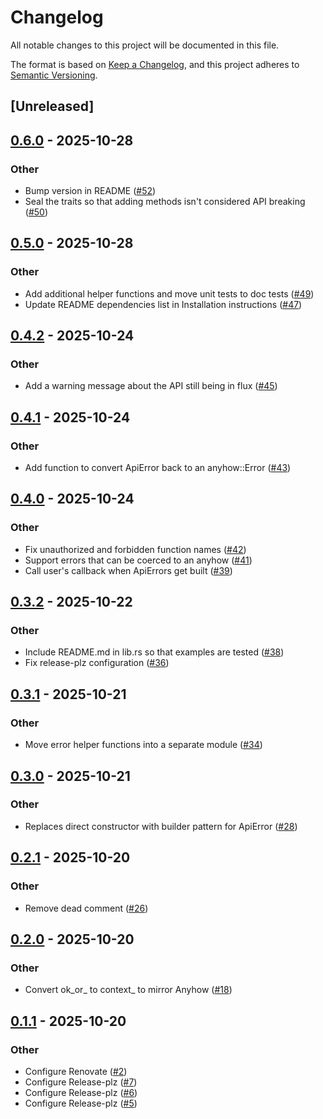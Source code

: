 # Changelog

All notable changes to this project will be documented in this file.

The format is based on [Keep a Changelog](https://keepachangelog.com/en/1.0.0/),
and this project adheres to [Semantic Versioning](https://semver.org/spec/v2.0.0.html).

## [Unreleased]

## [0.6.0](https://github.com/kosolabs/axum-anyhow/compare/v0.5.0...v0.6.0) - 2025-10-28

### Other

- Bump version in README ([#52](https://github.com/kosolabs/axum-anyhow/pull/52))
- Seal the traits so that adding methods isn't considered API breaking ([#50](https://github.com/kosolabs/axum-anyhow/pull/50))

## [0.5.0](https://github.com/kosolabs/axum-anyhow/compare/v0.4.2...v0.5.0) - 2025-10-28

### Other

- Add additional helper functions and move unit tests to doc tests ([#49](https://github.com/kosolabs/axum-anyhow/pull/49))
- Update README dependencies list in Installation instructions ([#47](https://github.com/kosolabs/axum-anyhow/pull/47))

## [0.4.2](https://github.com/kosolabs/axum-anyhow/compare/v0.4.1...v0.4.2) - 2025-10-24

### Other

- Add a warning message about the API still being in flux ([#45](https://github.com/kosolabs/axum-anyhow/pull/45))

## [0.4.1](https://github.com/kosolabs/axum-anyhow/compare/v0.4.0...v0.4.1) - 2025-10-24

### Other

- Add function to convert ApiError back to an anyhow::Error ([#43](https://github.com/kosolabs/axum-anyhow/pull/43))

## [0.4.0](https://github.com/kosolabs/axum-anyhow/compare/v0.3.2...v0.4.0) - 2025-10-24

### Other

- Fix unauthorized and forbidden function names ([#42](https://github.com/kosolabs/axum-anyhow/pull/42))
- Support errors that can be coerced to an anyhow ([#41](https://github.com/kosolabs/axum-anyhow/pull/41))
- Call user's callback when ApiErrors get built ([#39](https://github.com/kosolabs/axum-anyhow/pull/39))

## [0.3.2](https://github.com/kosolabs/axum-anyhow/compare/v0.3.1...v0.3.2) - 2025-10-22

### Other

- Include README.md in lib.rs so that examples are tested ([#38](https://github.com/kosolabs/axum-anyhow/pull/38))
- Fix release-plz configuration ([#36](https://github.com/kosolabs/axum-anyhow/pull/36))

## [0.3.1](https://github.com/kosolabs/axum-anyhow/compare/v0.3.0...v0.3.1) - 2025-10-21

### Other

- Move error helper functions into a separate module ([#34](https://github.com/kosolabs/axum-anyhow/pull/34))

## [0.3.0](https://github.com/kosolabs/axum-anyhow/compare/v0.2.1...v0.3.0) - 2025-10-21

### Other

- Replaces direct constructor with builder pattern for ApiError ([#28](https://github.com/kosolabs/axum-anyhow/pull/28))

## [0.2.1](https://github.com/kosolabs/axum-anyhow/compare/v0.2.0...v0.2.1) - 2025-10-20

### Other

- Remove dead comment ([#26](https://github.com/kosolabs/axum-anyhow/pull/26))

## [0.2.0](https://github.com/kosolabs/axum-anyhow/compare/v0.1.1...v0.2.0) - 2025-10-20

### Other

- Convert ok_or_ to context_ to mirror Anyhow ([#18](https://github.com/kosolabs/axum-anyhow/pull/18))

## [0.1.1](https://github.com/kosolabs/axum-anyhow/compare/v0.1.0...v0.1.1) - 2025-10-20

### Other

- Configure Renovate ([#2](https://github.com/kosolabs/axum-anyhow/pull/2))
- Configure Release-plz ([#7](https://github.com/kosolabs/axum-anyhow/pull/7))
- Configure Release-plz ([#6](https://github.com/kosolabs/axum-anyhow/pull/6))
- Configure Release-plz ([#5](https://github.com/kosolabs/axum-anyhow/pull/5))
